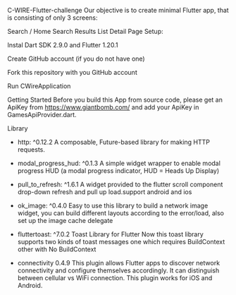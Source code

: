 C-WIRE-Flutter-challenge
Our objective is to create minimal Flutter app, that is consisting of only 3 screens:

Search / Home
Search Results List
Detail Page
Setup:

Instal Dart SDK 2.9.0 and Flutter 1.20.1

Create GitHub account (if you do not have one)

Fork this repository with you GitHub account

Run CWireApplication

Getting Started
Before you build this App from source code, please get an ApiKey from https://www.giantbomb.com/ and add your ApiKey in GamesApiProvider.dart.

Library
 - http: ^0.12.2
 A composable, Future-based library for making HTTP requests.

 - modal_progress_hud: ^0.1.3
 A simple widget wrapper to enable modal progress HUD (a modal progress indicator, HUD = Heads Up Display)
 
 - pull_to_refresh: ^1.6.1
 A widget provided to the flutter scroll component drop-down refresh and pull up load.support android and ios
 
 - ok_image: ^0.4.0
 Easy to use this library to build a network image widget, you can build different layouts according to the error/load, also set up the image cache delegate
 
 - fluttertoast: ^7.0.2
 Toast Library for Flutter
 Now this toast library supports two kinds of toast messages one which requires BuildContext other with No BuildContext

 - connectivity 0.4.9
 This plugin allows Flutter apps to discover network connectivity and configure themselves accordingly. It can distinguish between cellular vs WiFi connection. This plugin works  for iOS and Android.
